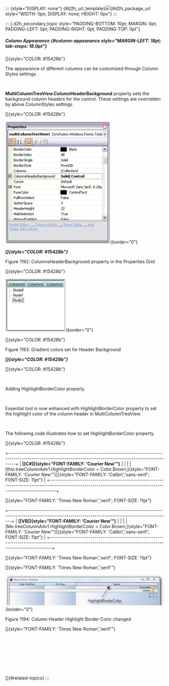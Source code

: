 ::: {style="DISPLAY: none"}
[](ms-xhelp:///?Id=d2h_url_template){#d2h_url_template}![](!package_url!){#d2h_package_url style="WIDTH: 0px; DISPLAY: none; HEIGHT: 0px"}
:::

::: {.d2h_secondary_topic style="PADDING-BOTTOM: 10pt; MARGIN: 0pt; PADDING-LEFT: 0pt; PADDING-RIGHT: 0pt; PADDING-TOP: 0pt"}
##### Column Appearance {#column-appearance style="MARGIN-LEFT: 18pt; tab-stops: 18.0pt"}

[]{style="COLOR: #15428b"} 

The appearance of different columns can be customized through Column Styles settings.

 

**MultiColumnTreeView.ColumnHeaderBackground** property sets the background column headers for the control. These settings are overridden by above ColumnStyles settings.

[]{style="COLOR: #15428b"} 

![](ImagesExt/image76_1168.jpg){border="0"}

***[]{style="COLOR: #15428b"}*** 

Figure 1192: ColumnsHeaderBackground property in the Properties Grid

[]{style="COLOR: #15428b"} 

![](ImagesExt/image76_1169.jpg){border="0"}

[]{style="COLOR: #15428b"} 

Figure 1193: Gradient colors set for Header Background

***[]{style="COLOR: #15428b"}*** 

[]{style="COLOR: #15428b"} 

 

Adding HighlightBorderColor property

 

Essential tool is now enhanced with HighlightBorderColor property to set the highlight color of the column header in MultiColumnTreeView.

 

The following code illustrates how to set HighlightBorderColor property.

[]{style="COLOR: #15428b"} 

+---------------------------------------------------------------------------------------------------------------------------------------------------------------+
| **[\[C#\]]{style="FONT-FAMILY: 'Courier New'"}**                                                                                                              |
|                                                                                                                                                               |
| [this.treeColumnAdv1.HighlightBorderColor = Color.Brown;]{style="FONT-FAMILY: 'Courier New'"}[]{style="FONT-FAMILY: 'Calibri','sans-serif'; FONT-SIZE: 11pt"} |
+---------------------------------------------------------------------------------------------------------------------------------------------------------------+

[]{style="FONT-FAMILY: 'Times New Roman','serif'; FONT-SIZE: 11pt"} 

+-------------------------------------------------------------------------------------------------------------------------------------------------------------+
| **[\[VB\]]{style="FONT-FAMILY: 'Courier New'"}**                                                                                                            |
|                                                                                                                                                             |
| [Me.treeColumnAdv1.HighlightBorderColor = Color.Brown;]{style="FONT-FAMILY: 'Courier New'"}[]{style="FONT-FAMILY: 'Calibri','sans-serif'; FONT-SIZE: 11pt"} |
+-------------------------------------------------------------------------------------------------------------------------------------------------------------+

[]{style="FONT-FAMILY: 'Times New Roman','serif'; FONT-SIZE: 11pt"} 

[]{style="FONT-FAMILY: 'Times New Roman','serif'"} 

![](ImagesExt/image76_1170.jpg){border="0"}

Figure 1194: Column Header Highlight Border Color changed

[]{style="FONT-FAMILY: 'Times New Roman','serif'"} 

 

 

 

 

[]{#related-topics}
:::
